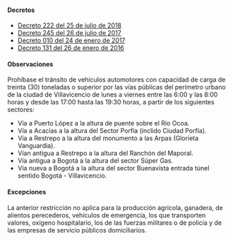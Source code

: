 #### Decretos

- [Decreto 222 del 25 de julio de 2018](https://pyphoy.s3.amazonaws.com/docs/villavicencio/decreto-222-del-25-de-julio-de-2018.pdf)
- [Decreto 245 del 26 de julio de 2017](https://pyphoy.s3.amazonaws.com/docs/villavicencio/decreto-245-del-26-de-julio-de-2017.pdf)
- [Decreto 010 del 24 de enero de 2017](https://pyphoy.s3.amazonaws.com/docs/villavicencio/decreto-010-del-24-de-enero-de-2017.pdf)
- [Decreto 131 del 26 de enero de 2016](https://pyphoy.s3.amazonaws.com/docs/villavicencio/decreto-131-del-26-de-enero-de-2016.pdf)

#### Observaciones

Prohíbase el tránsito de vehículos automotores con capacidad de carga de treinta (30) toneladas o superior por las vías públicas del perímetro urbano de la ciudad de Villavicencio de lunes a viernes entre las 6:00 y las 8:00 horas y desde las 17:00 hasta las 19:30 horas, a partir de los siguientes sectores:

- Vía a Puerto López a la altura de puente sobre el Rio Ocoa.
- Vía a Acacias a la altura del Sector Porfía (inclido Ciudad Porfía).
- Vía a Restrepo a la altura del monumento a las Arpas (Glorieta Vanguardia).
- Vían antigua a Restrepo a la altura del Ranchón del Maporal.
- Vía antigua a Bogotá a la altura del sector Súper Gas.
- Vía nueva a Bogotá a la altura del sector Buenavista entrada túnel sentido Bogotá - Villavicencio.

#### Excepciones

La anterior restricción no aplica para la producción agrícola, ganadera, de alientos perecederos, vehículos de emergencia, los que transporten valores, oxígeno hospitalario, los de las fuerzas militares o de policía y de las empresas de servicio públicos domiciliarios.
